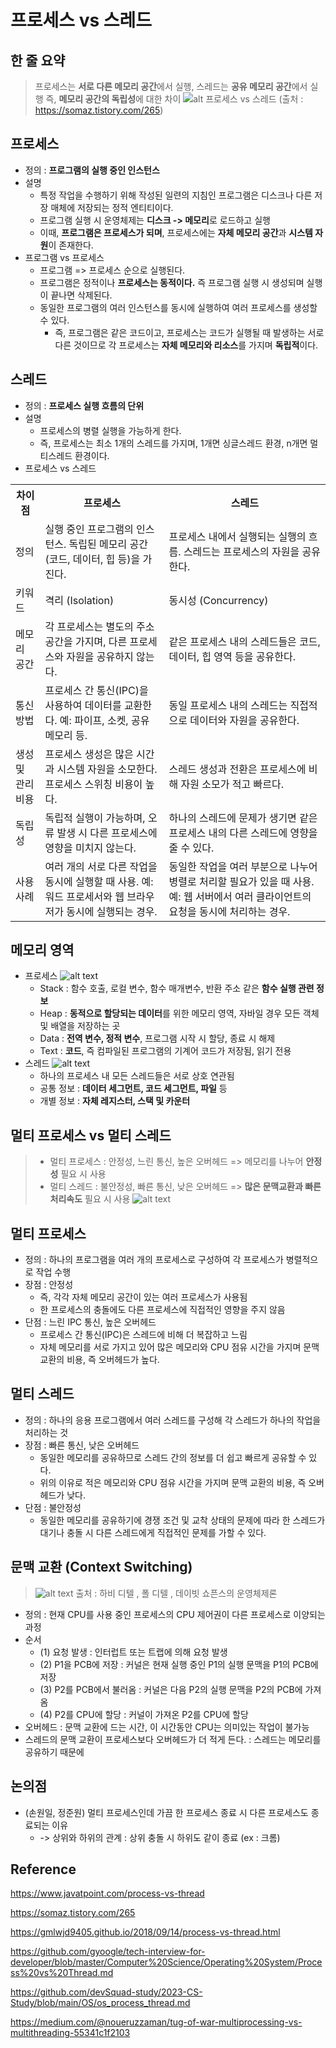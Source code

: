 # 프로세스 vs 스레드

## 한 줄 요약

> 프로세스는 **서로 다른 메모리 공간**에서 실행, 스레드는 **공유 메모리 공간**에서 실행
> 즉, **메모리 공간의 독립성**에 대한 차이
> ![alt 프로세스 vs 스레드](../../img/procees_thread.png)
(출처 : https://somaz.tistory.com/265)

## 프로세스

* 정의 : **프로그램의 실행 중인 인스턴스**
* 설명
  * 특정 작업을 수행하기 위해 작성된 일련의 지침인 프로그램은 디스크나 다른 저장 매체에 저장되는 정적 엔티티이다.
  * 프로그램 실행 시 운영체제는 **디스크 -> 메모리**로 로드하고 실행
  * 이때, **프로그램은 프로세스가 되며**, 프로세스에는 **자체 메모리 공간**과 **시스템 자원**이 존재한다.
* 프로그램 vs 프로세스
  * 프로그램 => 프로세스 순으로 실행된다.
  * 프로그램은 정적이나 **프로세스는 동적이다.** 즉 프로그램 실행 시 생성되며 실행이 끝나면 삭제된다.
  * 동일한 프로그램의 여러 인스턴스를 동시에 실행하여 여러 프로세스를 생성할 수 있다.
    * 즉, 프로그램은 같은 코드이고, 프로세스는 코드가 실행될 때 발생하는 서로 다른 것이므로 각 프로세스는 **자체 메모리와 리소스**를 가지며 **독립적**이다.

## 스레드

- 정의 : **프로세스 실행 흐름의 단위**
- 설명
  * 프로세스의 병렬 실행을 가능하게 한다.
  * 즉, 프로세스는 최소 1개의 스레드를 가지며, 1개면 싱글스레드 환경, n개면 멀티스레드 환경이다.
- 프로세스 vs 스레드
<table>
    <tr>
        <th>차이점</th>
        <th>프로세스</th>
        <th>스레드</th>
    </tr>
    <tr>
        <td>정의</td>
        <td>실행 중인 프로그램의 인스턴스. 독립된 메모리 공간(코드, 데이터, 힙 등)을 가진다.</td>
        <td>프로세스 내에서 실행되는 실행의 흐름. 스레드는 프로세스의 자원을 공유한다.</td>
    </tr>
    <tr>
        <td>키워드</td>
        <td>격리 (Isolation)</td>
        <td>동시성 (Concurrency)</td>
    </tr>
    <tr>
        <td>메모리 공간</td>
        <td>각 프로세스는 별도의 주소 공간을 가지며, 다른 프로세스와 자원을 공유하지 않는다.</td>
        <td>같은 프로세스 내의 스레드들은 코드, 데이터, 힙 영역 등을 공유한다.</td>
    </tr>
    <tr>
        <td>통신 방법</td>
        <td>프로세스 간 통신(IPC)을 사용하여 데이터를 교환한다. 예: 파이프, 소켓, 공유 메모리 등.</td>
        <td>동일 프로세스 내의 스레드는 직접적으로 데이터와 자원을 공유한다.</td>
    </tr>
    <tr>
        <td>생성 및 관리 비용</td>
        <td>프로세스 생성은 많은 시간과 시스템 자원을 소모한다. 프로세스 스위칭 비용이 높다.</td>
        <td>스레드 생성과 전환은 프로세스에 비해 자원 소모가 적고 빠르다.</td>
    </tr>
    <tr>
        <td>독립성</td>
        <td>독립적 실행이 가능하며, 오류 발생 시 다른 프로세스에 영향을 미치지 않는다.</td>
        <td>하나의 스레드에 문제가 생기면 같은 프로세스 내의 다른 스레드에 영향을 줄 수 있다.</td>
    </tr>
    <tr>
        <td>사용 사례</td>
        <td>여러 개의 서로 다른 작업을 동시에 실행할 때 사용. 예: 워드 프로세서와 웹 브라우저가 동시에 실행되는 경우.</td>
        <td>동일한 작업을 여러 부분으로 나누어 병렬로 처리할 필요가 있을 때 사용. 예: 웹 서버에서 여러 클라이언트의 요청을 동시에 처리하는 경우.</td>
    </tr>
</table>

## 메모리 영역
* 프로세스
![alt text](../../img/process_memory.png)
  * Stack : 함수 호출, 로컬 변수, 함수 매개변수, 반환 주소 같은 **함수 실행 관련 정보**
  * Heap : **동적으로 할당되는 데이터**를 위한 메모리 영역, 자바일 경우 모든 객체 및  배열을 저장하는 곳
  * Data : **전역 변수, 정적 변수**, 프로그램 시작 시 할당, 종료 시 해제 
  * Text : **코드**, 즉 컴파일된 프로그램의 기계어 코드가 저장됨, 읽기 전용
* 스레드
![alt text](../../img/thread_memory.png)
  * 하나의 프로세스 내 모든 스레드들은 서로 상호 연관됨
  * 공통 정보 : **데이터 세그먼트, 코드 세그먼트, 파일** 등
  * 개별 정보 : **자체 레지스터, 스택 및 카운터**

## 멀티 프로세스 vs 멀티 스레드
> * 멀티 프로세스 : 안정성, 느린 통신, 높은 오버헤드 => 메모리를 나누어 **안정성** 필요 시 사용
> * 멀티 스레드 : 불안정성, 빠른 통신, 낮은 오버헤드 => **많은 문맥교환과 빠른 처리속도** 필요 시 사용
![alt text](../../img/multi_processing_multi_thread.png)

## 멀티 프로세스
* 정의 : 하나의 프로그램을 여러 개의 프로세스로 구성하여 각 프로세스가 병렬적으로 작업 수행
* 장점 : 안정성
  * 즉, 각각 자체 메모리 공간이 있는 여러 프로세스가 사용됨
  * 한 프로세스의 충돌에도 다른 프로세스에 직접적인 영향을 주지 않음
* 단점 : 느린 IPC 통신, 높은 오버헤드
  * 프로세스 간 통신(IPC)은 스레드에 비해 더 복잡하고 느림
  * 자체 메모리를 서로 가지고 있어 많은 메모리와 CPU 점유 시간을 가지며 문맥 교환의 비용, 즉 오버헤드가 높다.

## 멀티 스레드
* 정의 : 하나의 응용 프로그램에서 여러 스레드를 구성해 각 스레드가 하나의 작업을 처리하는 것
* 장점 : 빠른 통신, 낮은 오버헤드
  * 동일한 메모리를 공유하므로 스레드 간의 정보를 더 쉽고 빠르게 공유할 수 있다.
  * 위의 이유로 적은 메모리와 CPU 점유 시간을 가지며 문맥 교환의 비용, 즉 오버헤드가 낮다.
* 단점 : 불안정성
  * 동일한 메모리를 공유하기에 경쟁 조건 및 교착 상태의 문제에 따라 한 스레드가 대기나 충돌 시 다른 스레드에게 직접적인 문제를 가할 수 있다.

## 문맥 교환 (Context Switching)
> ![alt text](../../img/context_switching.png)
출처 : 하비 디텔 , 폴 디텔 , 데이빗 쇼픈스의 운영체제론
* 정의 : 현재 CPU를 사용 중인 프로세스의 CPU 제어권이 다른 프로세스로 이양되는 과정
* 순서
  * (1)	요청 발생 : 인터럽트 또는 트랩에 의해 요청 발생
  * (2)	P1을 PCB에 저장 : 커널은 현재 실행 중인 P1의 실행 문맥을 P1의 PCB에 저장
  * (3)	P2를 PCB에서 불러옴 : 커널은 다음 P2의 실행 문맥을 P2의 PCB에 가져옴
  * (4)	P2를 CPU에 할당 : 커널이 가져온 P2를 CPU에 할당
* 오버헤드 : 문맥 교환에 드는 시간, 이 시간동안 CPU는 의미있는 작업이 불가능
* 스레드의 문맥 교환이 프로세스보다 오버헤드가 더 적게 든다. : 스레드는 메모리를 공유하기 때문에

## 논의점
* (손원일, 정준원) 멀티 프로세스인데 가끔 한 프로세스 종료 시 다른 프로세스도 종료되는 이유
  * -> 상위와 하위의 관계 : 상위 충돌 시 하위도 같이 종료 (ex : 크롬)

## Reference
https://www.javatpoint.com/process-vs-thread

https://somaz.tistory.com/265

https://gmlwjd9405.github.io/2018/09/14/process-vs-thread.html

https://github.com/gyoogle/tech-interview-for-developer/blob/master/Computer%20Science/Operating%20System/Process%20vs%20Thread.md

https://github.com/devSquad-study/2023-CS-Study/blob/main/OS/os_process_thread.md

https://medium.com/@noueruzzaman/tug-of-war-multiprocessing-vs-multithreading-55341c1f2103
